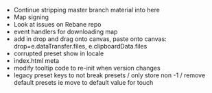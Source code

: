 - Continue stripping master branch material into here
- Map signing
- Look at issues on Rebane repo
- event handlers for downloading map
- add in drop and drag onto canvas, paste onto canvas: drop=e.dataTransfer.files, e.clipboardData.files
- corrupted preset show in locale
- index.html meta
- modify tooltip code to re-init when version changes
- legacy preset keys to not break presets / only store non -1 / remove default presets ie move to default value for touch
